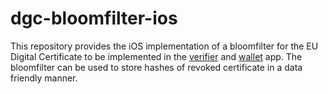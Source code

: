 # dgc-bloomfilter-ios

This repository provides the iOS implementation of a bloomfilter for the EU Digital Certificate to be implemented in the [verifier](https://github.com/eu-digital-green-certificates/dgca-verifier-app-ios) and [wallet](https://github.com/eu-digital-green-certificates/dgca-wallet-app-ios) app. The bloomfilter can be used to store hashes of revoked certificate in a data friendly manner.
